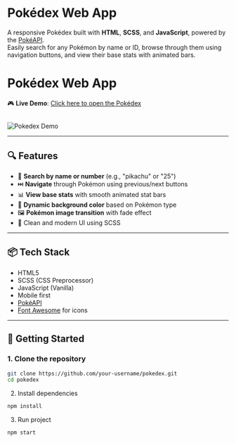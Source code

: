 # Pokédex Web App

A responsive Pokédex built with **HTML**, **SCSS**, and **JavaScript**, powered by the [PokéAPI](https://pokeapi.co/).  
Easily search for any Pokémon by name or ID, browse through them using navigation buttons, and view their base stats with animated bars.
# Pokédex Web App

🎮 **Live Demo**: [Click here to open the Pokédex](https://gabrielribeirobr.github.io/pokedex-js/)
##
![Pokedex Demo](./pokedex.gif)</center>

---

## 🔍 Features

- 🔎 **Search by name or number** (e.g., "pikachu" or "25")
- ⏭️ **Navigate** through Pokémon using previous/next buttons
- 📊 **View base stats** with smooth animated stat bars
- 🌈 **Dynamic background color** based on Pokémon type
- 🖼️ **Pokémon image transition** with fade effect
- 🎨 Clean and modern UI using SCSS

---

## 📦 Tech Stack

- HTML5
- SCSS (CSS Preprocessor)
- JavaScript (Vanilla)
- Mobile first
- [PokéAPI](https://pokeapi.co/)
- [Font Awesome](https://fontawesome.com/) for icons

---

## 🚀 Getting Started

### 1. Clone the repository

```bash
git clone https://github.com/your-username/pokedex.git
cd pokedex
```
2. Install dependencies
```bash
npm install
```
3. Run project
```bash
npm start
```
